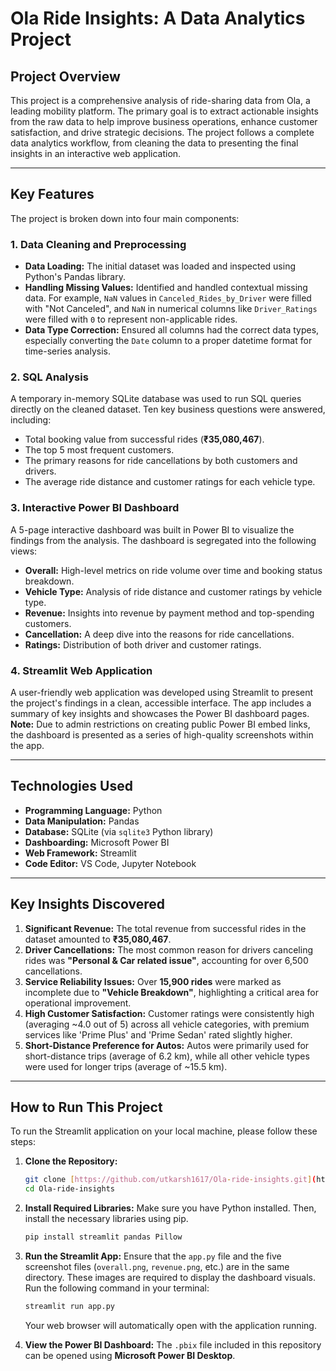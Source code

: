 # Ola Ride Insights: A Data Analytics Project

## Project Overview

This project is a comprehensive analysis of ride-sharing data from Ola, a leading mobility platform. The primary goal is to extract actionable insights from the raw data to help improve business operations, enhance customer satisfaction, and drive strategic decisions. The project follows a complete data analytics workflow, from cleaning the data to presenting the final insights in an interactive web application.

***

## Key Features

The project is broken down into four main components:

### 1. Data Cleaning and Preprocessing
- **Data Loading:** The initial dataset was loaded and inspected using Python's Pandas library.
- **Handling Missing Values:** Identified and handled contextual missing data. For example, `NaN` values in `Canceled_Rides_by_Driver` were filled with "Not Canceled", and `NaN` in numerical columns like `Driver_Ratings` were filled with `0` to represent non-applicable rides.
- **Data Type Correction:** Ensured all columns had the correct data types, especially converting the `Date` column to a proper datetime format for time-series analysis.

### 2. SQL Analysis
A temporary in-memory SQLite database was used to run SQL queries directly on the cleaned dataset. Ten key business questions were answered, including:
- Total booking value from successful rides (**₹35,080,467**).
- The top 5 most frequent customers.
- The primary reasons for ride cancellations by both customers and drivers.
- The average ride distance and customer ratings for each vehicle type.

### 3. Interactive Power BI Dashboard
A 5-page interactive dashboard was built in Power BI to visualize the findings from the analysis. The dashboard is segregated into the following views:
- **Overall:** High-level metrics on ride volume over time and booking status breakdown.
- **Vehicle Type:** Analysis of ride distance and customer ratings by vehicle type.
- **Revenue:** Insights into revenue by payment method and top-spending customers.
- **Cancellation:** A deep dive into the reasons for ride cancellations.
- **Ratings:** Distribution of both driver and customer ratings.

### 4. Streamlit Web Application
A user-friendly web application was developed using Streamlit to present the project's findings in a clean, accessible interface. The app includes a summary of key insights and showcases the Power BI dashboard pages. **Note:** Due to admin restrictions on creating public Power BI embed links, the dashboard is presented as a series of high-quality screenshots within the app.

***

## Technologies Used

- **Programming Language:** Python
- **Data Manipulation:** Pandas
- **Database:** SQLite (via `sqlite3` Python library)
- **Dashboarding:** Microsoft Power BI
- **Web Framework:** Streamlit
- **Code Editor:** VS Code, Jupyter Notebook

***

## Key Insights Discovered

1.  **Significant Revenue:** The total revenue from successful rides in the dataset amounted to **₹35,080,467**.
2.  **Driver Cancellations:** The most common reason for drivers canceling rides was **"Personal & Car related issue"**, accounting for over 6,500 cancellations.
3.  **Service Reliability Issues:** Over **15,900 rides** were marked as incomplete due to **"Vehicle Breakdown"**, highlighting a critical area for operational improvement.
4.  **High Customer Satisfaction:** Customer ratings were consistently high (averaging ~4.0 out of 5) across all vehicle categories, with premium services like 'Prime Plus' and 'Prime Sedan' rated slightly higher.
5.  **Short-Distance Preference for Autos:** Autos were primarily used for short-distance trips (average of 6.2 km), while all other vehicle types were used for longer trips (average of ~15.5 km).

***

## How to Run This Project

To run the Streamlit application on your local machine, please follow these steps:

1.  **Clone the Repository:**
    ```bash
    git clone [https://github.com/utkarsh1617/Ola-ride-insights.git](https://github.com/utkarsh1617/Ola-ride-insights.git)
    cd Ola-ride-insights
    ```

2.  **Install Required Libraries:**
    Make sure you have Python installed. Then, install the necessary libraries using pip.
    ```bash
    pip install streamlit pandas Pillow
    ```

3.  **Run the Streamlit App:**
    Ensure that the `app.py` file and the five screenshot files (`overall.png`, `revenue.png`, etc.) are in the same directory. These images are required to display the dashboard visuals. Run the following command in your terminal:
    ```bash
    streamlit run app.py
    ```
    Your web browser will automatically open with the application running.

4.  **View the Power BI Dashboard:**
    The `.pbix` file included in this repository can be opened using **Microsoft Power BI Desktop**.
